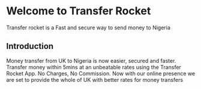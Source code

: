 


# Welcome to Transfer Rocket
Transfer rocket is a Fast and secure way to send money to Nigeria


## Introduction
Money transfer from UK to Nigeria is now easier, secured and faster. Transfer money within 5mins at an unbeatable rates using the Transfer Rocket App. No Charges, No Commission.
Now with our online presence we are set to provide the whole of UK with better rates for money transfers
 
